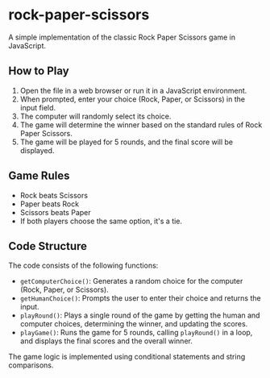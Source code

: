 # rock-paper-scissors

A simple implementation of the classic Rock Paper Scissors game in JavaScript.

## How to Play

1. Open the file in a web browser or run it in a JavaScript environment.
2. When prompted, enter your choice (Rock, Paper, or Scissors) in the input field.
3. The computer will randomly select its choice.
4. The game will determine the winner based on the standard rules of Rock Paper Scissors.
5. The game will be played for 5 rounds, and the final score will be displayed.

## Game Rules

- Rock beats Scissors
- Paper beats Rock
- Scissors beats Paper
- If both players choose the same option, it's a tie.

## Code Structure

The code consists of the following functions:

- `getComputerChoice()`: Generates a random choice for the computer (Rock, Paper, or Scissors).
- `getHumanChoice()`: Prompts the user to enter their choice and returns the input.
- `playRound()`: Plays a single round of the game by getting the human and computer choices, determining the winner, and updating the scores.
- `playGame()`: Runs the game for 5 rounds, calling `playRound()` in a loop, and displays the final scores and the overall winner.

The game logic is implemented using conditional statements and string comparisons.
